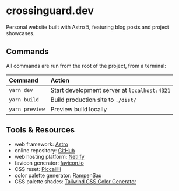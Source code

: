 # crossinguard.dev

Personal website built with Astro 5, featuring blog posts and project showcases.

## Commands

All commands are run from the root of the project, from a terminal:

| Command | Action |
| :--- | :--- |
| `yarn dev` | Start development server at `localhost:4321` |
| `yarn build` | Build production site to `./dist/` |
| `yarn preview` | Preview build locally |

## Tools & Resources

- web framework: [Astro](https://astro.build/)
- online repository: [GitHub](https://github.com/)
- web hosting platform: [Netlify](https://www.netlify.com/)
- favicon generator: [favicon.io](https://favicon.io/favicon-converter/)
- CSS reset: [Piccalilli](https://piccalil.li/blog/a-more-modern-css-reset/)
- color palette generator: [RampenSau](https://meodai.github.io/rampensau/)
- CSS palette shades: [Tailwind CSS Color Generator](https://uicolors.app/generate)
